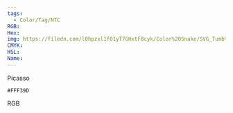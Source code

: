 ```yaml
---
tags:
  - Color/Tag/NTC
RGB:
Hex:
img: https://filedn.com/l0hpzxl1f01yT7GHxtF8cyk/Color%20Snake/SVG_Tumb%20Mass%20No%20Name/FFF39D.svg
CMYK:
HSL:
Name:
---
```

Picasso
```palette
#FFF39D
```
RGB

